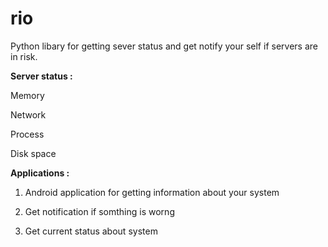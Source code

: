 # rio

Python libary for getting sever status and get notify your self if servers are in risk.

**Server status :** 

  Memory
  
  Network
  
  Process
  
  Disk space
  
  
**Applications :**

1) Android application for getting information about your system

2) Get notification if somthing is worng

3) Get current status about system


